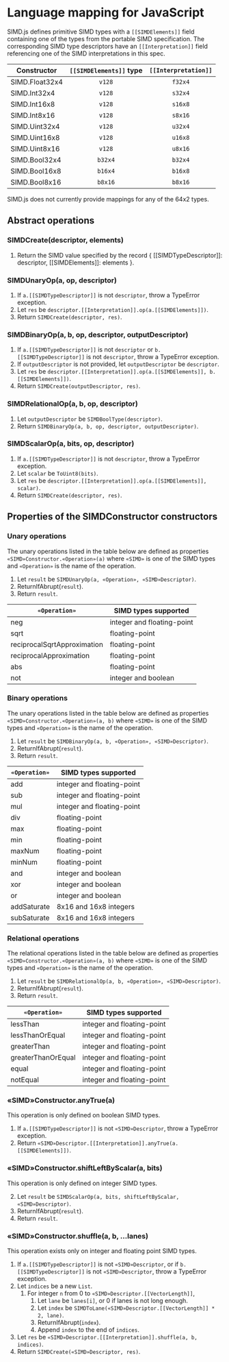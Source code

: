 # Language mapping for JavaScript

SIMD.js defines primitive SIMD types with a `[[SIMDElements]]` field containing
one of the types from the portable SIMD specification. The corresponding SIMD
type descriptors have an `[[Interpretation]]` field referencing one of the SIMD
interpretations in this spec.

| Constructor    | `[[SIMDElements]]` type | `[[Interpretation]]` |
|----------------|:-----------------------:|:--------------------:|
| SIMD.Float32x4 | `v128`                  | `f32x4`              |
| SIMD.Int32x4   | `v128`                  | `s32x4`              |
| SIMD.Int16x8   | `v128`                  | `s16x8`              |
| SIMD.Int8x16   | `v128`                  | `s8x16`              |
| SIMD.Uint32x4  | `v128`                  | `u32x4`              |
| SIMD.Uint16x8  | `v128`                  | `u16x8`              |
| SIMD.Uint8x16  | `v128`                  | `u8x16`              |
| SIMD.Bool32x4  | `b32x4`                 | `b32x4`              |
| SIMD.Bool16x8  | `b16x4`                 | `b16x8`              |
| SIMD.Bool8x16  | `b8x16`                 | `b8x16`              |

SIMD.js does not currently provide mappings for any of the 64x2 types.

## Abstract operations

### SIMDCreate(descriptor, elements)

1. Return the SIMD value specified by the record { [[SIMDTypeDescriptor]]: descriptor, [[SIMDElements]]: elements }.

### SIMDUnaryOp(a, op, descriptor)

1. If `a.[[SIMDTypeDescriptor]]` is not `descriptor`, throw a TypeError exception.
2. Let `res` be `descriptor.[[Interpretation]].op(a.[[SIMDElements]])`.
3. Return `SIMDCreate(descriptor, res)`.

### SIMDBinaryOp(a, b, op, descriptor, outputDescriptor)

1. If `a.[[SIMDTypeDescriptor]]` is not `descriptor` or `b.[[SIMDTypeDescriptor]]` is not `descriptor`, throw a TypeError exception.
2. If `outputDescriptor` is not provided, let `outputDescriptor` be `descriptor`.
3. Let `res` be `descriptor.[[Interpretation]].op(a.[[SIMDElements]], b.[[SIMDElements]])`.
4. Return `SIMDCreate(outputDescriptor, res)`.

### SIMDRelationalOp(a, b, op, descriptor)

1. Let `outputDescriptor` be `SIMDBoolType(descriptor)`.
2. Return `SIMDBinaryOp(a, b, op, descriptor, outputDescriptor)`.

### SIMDScalarOp(a, bits, op, descriptor)

1. If `a.[[SIMDTypeDescriptor]]` is not `descriptor`, throw a TypeError exception.
2. Let `scalar` be `ToUint8(bits)`.
3. Let `res` be `descriptor.[[Interpretation]].op(a.[[SIMDElements]], scalar)`.
4. Return `SIMDCreate(descriptor, res)`.

## Properties of the SIMDConstructor constructors

### Unary operations

The unary operations listed in the table below are defined as properties
`«SIMD»Constructor.«Operation»(a)` where `«SIMD»` is one of the SIMD types and
`«Operation»` is the name of the operation.

1. Let `result` be `SIMDUnaryOp(a, «Operation», «SIMD»Descriptor)`.
2. ReturnIfAbrupt(`result`).
3. Return `result`.

| `«Operation»`               | SIMD types supported       |
|-----------------------------|----------------------------|
| neg                         | integer and floating-point |
| sqrt                        | floating-point             |
| reciprocalSqrtApproximation | floating-point             |
| reciprocalApproximation     | floating-point             |
| abs                         | floating-point             |
| not                         | integer and boolean        |

### Binary operations

The unary operations listed in the table below are defined as properties
`«SIMD»Constructor.«Operation»(a, b)` where `«SIMD»` is one of the SIMD types and
`«Operation»` is the name of the operation.

1. Let `result` be `SIMDBinaryOp(a, b, «Operation», «SIMD»Descriptor)`.
2. ReturnIfAbrupt(`result`).
3. Return `result`.

| `«Operation»`               | SIMD types supported       |
|-----------------------------|----------------------------|
| add                         | integer and floating-point |
| sub                         | integer and floating-point |
| mul                         | integer and floating-point |
| div                         | floating-point             |
| max                         | floating-point             |
| min                         | floating-point             |
| maxNum                      | floating-point             |
| minNum                      | floating-point             |
| and                         | integer and boolean        |
| xor                         | integer and boolean        |
| or                          | integer and boolean        |
| addSaturate                 | 8x16 and 16x8 integers     |
| subSaturate                 | 8x16 and 16x8 integers     |

### Relational operations

The relational operations listed in the table below are defined as properties
`«SIMD»Constructor.«Operation»(a, b)` where `«SIMD»` is one of the SIMD types
and `«Operation»` is the name of the operation.

1. Let `result` be `SIMDRelationalOp(a, b, «Operation», «SIMD»Descriptor)`.
2. ReturnIfAbrupt(`result`).
3. Return `result`.

| `«Operation»`               | SIMD types supported       |
|-----------------------------|----------------------------|
| lessThan                    | integer and floating-point |
| lessThanOrEqual             | integer and floating-point |
| greaterThan                 | integer and floating-point |
| greaterThanOrEqual          | integer and floating-point |
| equal                       | integer and floating-point |
| notEqual                    | integer and floating-point |

### «SIMD»Constructor.anyTrue(a)

This operation is only defined on boolean SIMD types.

1. If `a.[[SIMDTypeDescriptor]]` is not `«SIMD»Descriptor`, throw a TypeError exception.
2. Return `«SIMD»Descriptor.[[Interpretation]].anyTrue(a.[[SIMDElements]])`.

### «SIMD»Constructor.shiftLeftByScalar(a, bits)

This operation is only defined on integer SIMD types.

2. Let `result` be `SIMDScalarOp(a, bits, shiftLeftByScalar, «SIMD»Descriptor)`.
3. ReturnIfAbrupt(`result`).
4. Return `result`.

### «SIMD»Constructor.shuffle(a, b, ...lanes)

This operation exists only on integer and floating point SIMD types.

1. If `a.[[SIMDTypeDescriptor]]` is not `«SIMD»Descriptor`, or if
   `b.[[SIMDTypeDescriptor]]` is not `«SIMD»Descriptor`, throw a TypeError
   exception.
2. Let `indices` be a new `List`.
    1.  For integer `n` from 0 to `«SIMD»Descriptor.[[VectorLength]]`,
        1. Let `lane` be `lanes[i]`, or 0 if lanes is not long enough.
        2. Let `index` be `SIMDToLane(«SIMD»Descriptor.[[VectorLength]] * 2, lane)`.
        3. ReturnIfAbrupt(`index`).
        4. Append `index` to the end of `indices`.
3. Let `res` be `«SIMD»Descriptor.[[Interpretation]].shuffle(a, b, indices)`.
4. Return `SIMDCreate(«SIMD»Descriptor, res)`.

### 
